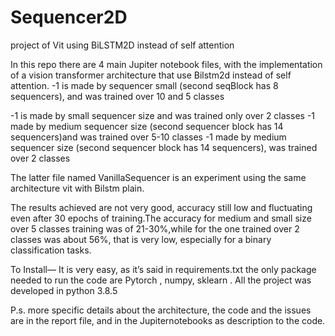# Sequencer2D
project of Vit using BiLSTM2D instead of self attention


In this repo there are 4 main Jupiter notebook files,  with the implementation of a vision transformer architecture  that use Bilstm2d instead of self attention.
-1 is made by sequencer small (second seqBlock has 8 sequencers), and was trained over 10 and 5  classes 

-1 is  made by small sequencer size  and was trained only over 2 classes
 -1 made by medium sequencer size (second sequencer block has 14 sequencers)and was trained over 5-10 classes
-1 made by medium sequencer size (second sequencer block has 14 sequencers), was trained over 2 classes 


The latter file named VanillaSequencer is an experiment using the same architecture vit with Bilstm plain.

The results achieved are not very good, accuracy still low and fluctuating  even after 30 epochs of training.The accuracy  for medium and small size over 5 classes training was of 21-30%,while for the one trained over 2 classes was about 56%, that is very low, especially for a binary classification tasks.


To Install—
It is very easy, as it’s said in requirements.txt the only package needed to run the code are 
Pytorch , numpy, sklearn .
All the project was developed in python 3.8.5

P.s. more specific details about the architecture, the code and the issues are in the report file, and in the Jupiternotebooks as description to the code.
